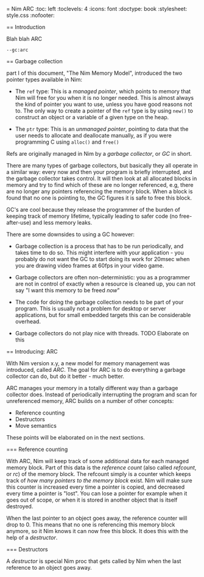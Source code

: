 
= Nim ARC
:toc: left
:toclevels: 4
:icons: font
:doctype: book
:stylesheet: style.css
:nofooter:

== Introduction

Blah blah ARC

`--gc:arc`


== Garbage collection

part I of this document, "The Nim Memory Model", introduced the two pointer
types available in Nim:

- The `ref` type: This is a _managed pointer_, which points to memory that Nim
  will free for you when it is no longer needed. This is almost always the kind
  of pointer you want to use, unless you have good reasons not to. The only way
  to create a pointer of the `ref` type is by using `new()` to construct an
  object or a variable of a given type on the heap.

- The `ptr` type: This is an _unmanaged pointer_, pointing to data that the
  user needs to allocate and deallocate manually, as if you were programming C
  using `alloc()` and `free()`

Refs are originally managed in Nim by a _garbage collector_, or _GC_ in short.

There are many types of garbage collectors, but basically they all operate in a
similar way: every now and then your program is briefly interrupted, and the
garbage collector takes control. It will then look at all allocated blocks in
memory and try to find which of these are no longer referenced, e.g, there are
no longer any pointers referencing the memory block. When a block is found that
no one is pointing to, the GC figures it is safe to free this block.

GC's are cool because they release the programmer of the burden of keeping
track of memory lifetime, typically leading to safer code (no free-after-use)
and less memory leaks.

There are some downsides to using a GC however:

- Garbage collection is a process that has to be run periodically, and takes
  time to do so. This might interfere with your application - you probably do
  not want the GC to start doing its work for 20msec when you are drawing video
  frames at 60fps in your video game.

- Garbage collectors are often non-deterministic: you as a programmer are not
  in control of exactly when a resource is cleaned up, you can not say "I want
  this memory to be freed _now_"

- The code for doing the garbage collection needs to be part of your program.
  This is usually not a problem for desktop or server applications, but for
  small embedded targets this can be considerable overhead.

- Garbage collectors do not play nice with threads. TODO Elaborate on this


== Introducing: ARC

With Nim version x.y, a new model for memory management was introduced, called
_ARC_. The goal for ARC is to do everything a garbage collector can do, but do
it better - much better.

ARC manages your memory in a totally different way than a garbage collector does.
Instead of periodically interrupting the program and scan for unreferenced memory,
ARC builds on a number of other concepts:

- Reference counting
- Destructors
- Move semantics

These points will be elaborated on in the next sections.


=== Reference counting

With ARC, Nim will keep track of some additional data for each managed memory
block. Part of this data is the _reference count_ (also called _refcount_, or
_rc_) of the memory block. The refcount simply is a counter which keeps track
of _how many pointers to the memory block_ exist. Nim will make sure this
counter is increased every time a pointer is copied, and decreased every time a
pointer is "lost". You can lose a pointer for example when it goes out of
scope, or when it is stored in another object that is itself destroyed.

When the last pointer to an object goes away, the reference counter will drop
to 0. This means that no one is referencing this memory block anymore, so it
Nim knows it can now free this block. It does this with the help of a
_destructor_.


=== Destructors

A _destructor_ is special Nim proc that gets called by Nim when the last
reference to an object goes away. 
